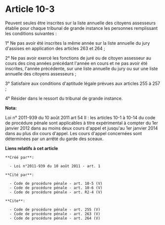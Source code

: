 # Article 10-3

Peuvent seules être inscrites sur la liste annuelle des citoyens assesseurs établie pour chaque tribunal de grande instance
les personnes remplissant les conditions suivantes : 

1° Ne pas avoir été inscrites la même année sur la liste annuelle du jury d'assises en application des articles 263 et 264 ; 

2° Ne pas avoir exercé les fonctions de juré ou de citoyen assesseur au cours des cinq années précédant l'année en cours et
ne pas avoir été inscrites, l'année précédente, sur une liste annuelle du jury ou sur une liste annuelle des citoyens
assesseurs ; 

3° Satisfaire aux conditions d'aptitude légale prévues aux articles 255 à 257 ; 

4° Résider dans le ressort du tribunal de grande instance.

**Nota:**

Loi n° 2011-939 du 10 août 2011 art 54 II : les articles 10-1 à 10-14 du code de procédure pénale sont applicables à titre
expérimental à compter du 1er janvier 2012 dans au moins deux cours d'appel et jusqu'au 1er janvier 2014 dans au plus dix
cours d'appel. Les cours d'appel concernées sont déterminées par un arrêté du garde des sceaux.

**Liens relatifs à cet article**

	**Créé par**:

	  - Loi n°2011-939 du 10 août 2011 - art. 1

	**Cité par**:

	  - Code de procédure pénale - art. 10-5 (V)
	  - Code de procédure pénale - art. 10-6 (V)
	  - Code de procédure pénale - art. R2-4 (V)

	**Cite**:

	  - Code de procédure pénale - art. 255 (V)
	  - Code de procédure pénale - art. 263 (V)
	  - Code de procédure pénale - art. 264 (V)
